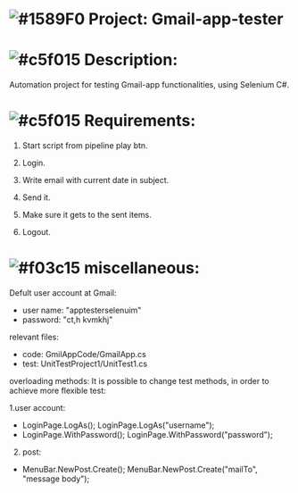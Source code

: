 # ![#1589F0](https://placehold.it/15/1589F0/000000?text=+) Project: Gmail-app-tester

# ![#c5f015](https://placehold.it/15/c5f015/000000?text=+) Description:
Automation project for testing Gmail-app functionalities, using Selenium C#.


# ![#c5f015](https://placehold.it/15/c5f015/000000?text=+) Requirements: 
 1. Start script from pipeline play btn.
 
2. Login.
 
3. Write email with current date in subject.
 
4. Send it.
 
5. Make sure it gets to the sent items.

6. Logout.


# ![#f03c15](https://placehold.it/15/f03c15/000000?text=+) miscellaneous:
Defult user account at Gmail:
  - user name: "apptesterselenuim"
  - password:  "ct,h kvmkhj"
  
relevant files:
  - code: GmilAppCode/GmailApp.cs
  - test: UnitTestProject1/UnitTest1.cs
  
overloading methods:
 It is possible to change test methods, in order to achieve more flexible test:

1.user account: 
- LoginPage.LogAs();
  LoginPage.LogAs("username");
- LoginPage.WithPassword();
  LoginPage.WithPassword("password");

2. post:
- MenuBar.NewPost.Create();
  MenuBar.NewPost.Create("mailTo", "message body");
